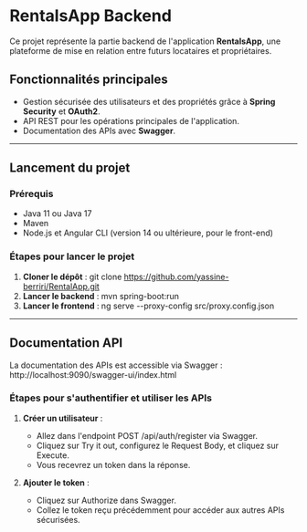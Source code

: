 # RentalsApp Backend

Ce projet représente la partie backend de l'application **RentalsApp**, une plateforme de mise en relation entre futurs locataires et propriétaires.

## **Fonctionnalités principales**
- Gestion sécurisée des utilisateurs et des propriétés grâce à **Spring Security** et **OAuth2**.
- API REST pour les opérations principales de l'application.
- Documentation des APIs avec **Swagger**.

---

## **Lancement du projet**

### **Prérequis**
- Java 11 ou Java 17
- Maven
- Node.js et Angular CLI (version 14 ou ultérieure, pour le front-end)

### **Étapes pour lancer le projet**

1. **Cloner le dépôt** :
   git clone https://github.com/yassine-berriri/RentalApp.git
2. **Lancer le backend** :
   mvn spring-boot:run
3. **Lancer le frontend** :
   ng serve --proxy-config src/proxy.config.json

---

## **Documentation API**

La documentation des APIs est accessible via Swagger : http://localhost:9090/swagger-ui/index.html

### **Étapes pour s'authentifier et utiliser les APIs**

1. **Créer un utilisateur** :
   - Allez dans l'endpoint POST /api/auth/register via Swagger.
   - Cliquez sur Try it out, configurez le Request Body, et cliquez sur Execute.
   - Vous recevrez un token dans la réponse.

2. **Ajouter le token** :
   - Cliquez sur Authorize dans Swagger.
   - Collez le token reçu précédemment pour accéder aux autres APIs sécurisées.
